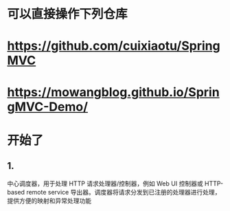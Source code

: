 # 可以直接操作下列仓库
# https://github.com/cuixiaotu/SpringMVC
# https://mowangblog.github.io/SpringMVC-Demo/

# 开始了
## 1. 
中心调度器，用于处理 HTTP 请求处理器/控制器，例如 Web UI 控制器或 HTTP-based remote service 导出器。调度器将请求分发到已注册的处理器进行处理，提供方便的映射和异常处理功能